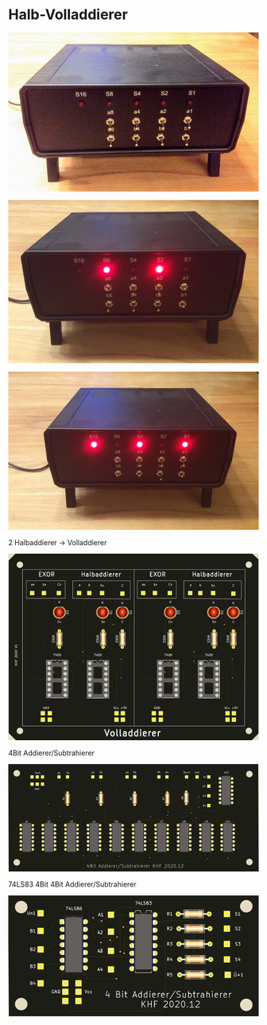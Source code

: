 # Halb-Volladdierer

![Bild](pic/hv1.JPG)

![Bild](pic/hv2.JPG)

![Bild](pic/hv3.JPG)

2 Halbaddierer -> Volladdierer

![Bild](pic/halb-volladdierer.png)

4Bit Addierer/Subtrahierer

![Bild](pic/addierer-subtrahierer.png)

74LS83 4Bit 4Bit Addierer/Subtrahierer

![Bild](pic/7483add-sub.png)
